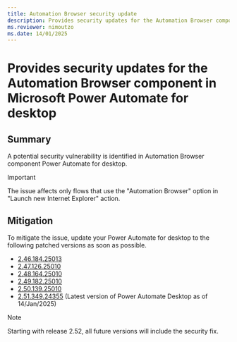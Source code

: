 ```yaml
---
title: Automation Browser security update
description: Provides security updates for the Automation Browser component in Microsoft Power Automate for desktop.
ms.reviewer: nimoutzo
ms.date: 14/01/2025
---
```

# Provides security updates for the Automation Browser component in Microsoft Power Automate for desktop

## Summary

A potential security vulnerability is identified in Automation Browser component Power Automate for desktop.

> [!IMPORTANT]
> The issue affects only flows that use the "Automation Browser" option in "Launch new Internet Explorer" action.

## Mitigation

To mitigate the issue, update your Power Automate for desktop to the following patched versions as soon as possible.

- [2.46.184.25013](https://go.microsoft.com/fwlink/?linkid=2300767)
- [2.47.126.25010](https://go.microsoft.com/fwlink/?linkid=2300573)
- [2.48.164.25010](https://go.microsoft.com/fwlink/?linkid=2300574)
- [2.49.182.25010](https://go.microsoft.com/fwlink/?linkid=2300662)
- [2.50.139.25010](https://go.microsoft.com/fwlink/?linkid=2300768)
- [2.51.349.24355](https://go.microsoft.com/fwlink/?linkid=2102613) (Latest version of Power Automate Desktop as of 14/Jan/2025)

> [!NOTE]
> Starting with release 2.52, all future versions will include the security fix.
